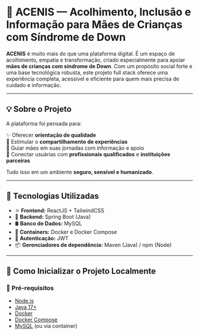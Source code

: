 # 🌟 ACENIS — Acolhimento, Inclusão e Informação para Mães de Crianças com Síndrome de Down

**ACENIS** é muito mais do que uma plataforma digital. É um espaço de acolhimento, empatia e transformação, criado especialmente para apoiar **mães de crianças com síndrome de Down**. Com um propósito social forte e uma base tecnológica robusta, este projeto full stack oferece uma experiência completa, acessível e eficiente para quem mais precisa de cuidado e informação.

---

## 💡 Sobre o Projeto

A plataforma foi pensada para:

✨ Oferecer **orientação de qualidade**  
💬 Estimular o **compartilhamento de experiências**  
🧭 Guiar mães em suas jornadas com informação e apoio  
🤝 Conectar usuárias com **profissionais qualificados** e **instituições parceiras**

Tudo isso em um ambiente **seguro, sensível e humanizado**.

---

## 🧩 Tecnologias Utilizadas

- ⚛️ **Frontend:** ReactJS + TailwindCSS  
- 🚀 **Backend:** Spring Boot (Java)  
- 🛢 **Banco de Dados:** MySQL  
- 🐳 **Containers:** Docker e Docker Compose  
- 🔐 **Autenticação:** JWT  
- 📦 **Gerenciadores de dependência:** Maven (Java) / npm (Node)

---

## 🚀 Como Inicializar o Projeto Localmente

### 🔧 Pré-requisitos

- [Node.js](https://nodejs.org/)  
- [Java 17+](https://adoptium.net/)  
- [Docker](https://www.docker.com/)  
- [Docker Compose](https://docs.docker.com/compose/)  
- [MySQL](https://www.mysql.com/) (ou via container)

